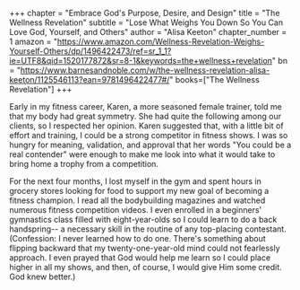 +++
chapter = "Embrace God's Purpose, Desire, and Design"
title = "The Wellness Revelation"
subtitle = "Lose What Weighs You Down So You Can Love God, Yourself, and Others"
author = "Alisa Keeton"
chapter_number = 1
amazon = "https://www.amazon.com/Wellness-Revelation-Weighs-Yourself-Others/dp/1496422473/ref=sr_1_1?ie=UTF8&qid=1520177872&sr=8-1&keywords=the+wellness+revelation"
bn = "https://www.barnesandnoble.com/w/the-wellness-revelation-alisa-keeton/1125546113?ean=9781496422477#/"
books=["The Wellness Revelation"]
+++

Early in my fitness career, Karen, a more seasoned female trainer, told me that my body had great symmetry. She had quite the following among our clients, so I respected her opinion. Karen suggested that, with a little bit of effort and training, I could be a strong competitor in fitness shows. I was so hungry for meaning, validation, and approval that her words "You could be a real contender" were enough to make me look into what it would take to bring home a trophy from a competition.  
  
For the next four months, I lost myself in the gym and spent hours in grocery stores looking for food to support my new goal of becoming a fitness champion. I read all the bodybuilding magazines and watched numerous fitness competition videos. I even enrolled in a beginners' gymnastics class filled with eight-year-olds so I could learn to do a back handspring-- a necessary skill in the routine of any top-placing contestant. (Confession: I never learned how to do one. There's something about flipping backward that my twenty-one-year-old mind could not fearlessly approach. I even prayed that God would help me learn so I could place higher in all my shows, and then, of course, I would give Him some credit. God knew better.)  